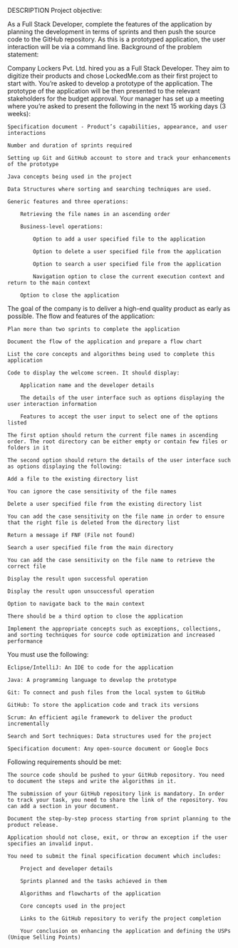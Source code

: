 DESCRIPTION
Project objective:

As a Full Stack Developer, complete the features of the application by planning the development in terms of sprints and then push the source code to the GitHub repository. As this is a prototyped application, the user interaction will be via a command line.
Background of the problem statement:

Company Lockers Pvt. Ltd. hired you as a Full Stack Developer. They aim to digitize their products and chose LockedMe.com as their first project to start with. You’re asked to develop a prototype of the application. The prototype of the application will be then presented to the relevant stakeholders for the budget approval. Your manager has set up a meeting where you’re asked to present the following in the next 15 working days (3 weeks):

    Specification document - Product’s capabilities, appearance, and user interactions

    Number and duration of sprints required

    Setting up Git and GitHub account to store and track your enhancements of the prototype

    Java concepts being used in the project

    Data Structures where sorting and searching techniques are used.

    Generic features and three operations:

        Retrieving the file names in an ascending order

        Business-level operations:

            Option to add a user specified file to the application

            Option to delete a user specified file from the application

            Option to search a user specified file from the application

            Navigation option to close the current execution context and return to the main context

        Option to close the application

The goal of the company is to deliver a high-end quality product as early as possible.
The flow and features of the application:

    Plan more than two sprints to complete the application

    Document the flow of the application and prepare a flow chart

    List the core concepts and algorithms being used to complete this application

    Code to display the welcome screen. It should display:

        Application name and the developer details

        The details of the user interface such as options displaying the user interaction information

        Features to accept the user input to select one of the options listed

    The first option should return the current file names in ascending order. The root directory can be either empty or contain few files or folders in it

    The second option should return the details of the user interface such as options displaying the following:

    Add a file to the existing directory list

    You can ignore the case sensitivity of the file names

    Delete a user specified file from the existing directory list

    You can add the case sensitivity on the file name in order to ensure that the right file is deleted from the directory list

    Return a message if FNF (File not found)

    Search a user specified file from the main directory

    You can add the case sensitivity on the file name to retrieve the correct file

    Display the result upon successful operation

    Display the result upon unsuccessful operation

    Option to navigate back to the main context

    There should be a third option to close the application

    Implement the appropriate concepts such as exceptions, collections, and sorting techniques for source code optimization and increased performance

You must use the following:

    Eclipse/IntelliJ: An IDE to code for the application

    Java: A programming language to develop the prototype

    Git: To connect and push files from the local system to GitHub

    GitHub: To store the application code and track its versions

    Scrum: An efficient agile framework to deliver the product incrementally

    Search and Sort techniques: Data structures used for the project

    Specification document: Any open-source document or Google Docs

Following requirements should be met:

    The source code should be pushed to your GitHub repository. You need to document the steps and write the algorithms in it.

    The submission of your GitHub repository link is mandatory. In order to track your task, you need to share the link of the repository. You can add a section in your document.

    Document the step-by-step process starting from sprint planning to the product release.

    Application should not close, exit, or throw an exception if the user specifies an invalid input.

    You need to submit the final specification document which includes:

        Project and developer details

        Sprints planned and the tasks achieved in them

        Algorithms and flowcharts of the application

        Core concepts used in the project

        Links to the GitHub repository to verify the project completion

        Your conclusion on enhancing the application and defining the USPs (Unique Selling Points)
